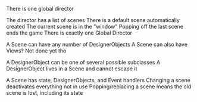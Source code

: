 There is one global director

The director has a list of scenes
    There is a default scene automatically created
    The current scene is in the "window"
    Popping off the last scene ends the game
    There is exactly one Global Director

A Scene can have any number of DesignerObjects
    A Scene can also have Views? Not done yet tho

A DesignerObject can be one of several possible subclasses
    A DesignerObject lives in a Scene and cannot escape it

A Scene has state, DesignerObjects, and Event handlers
    Changing a scene deactivates everything not in use
    Popping/replacing a scene means the old scene is lost, including its state